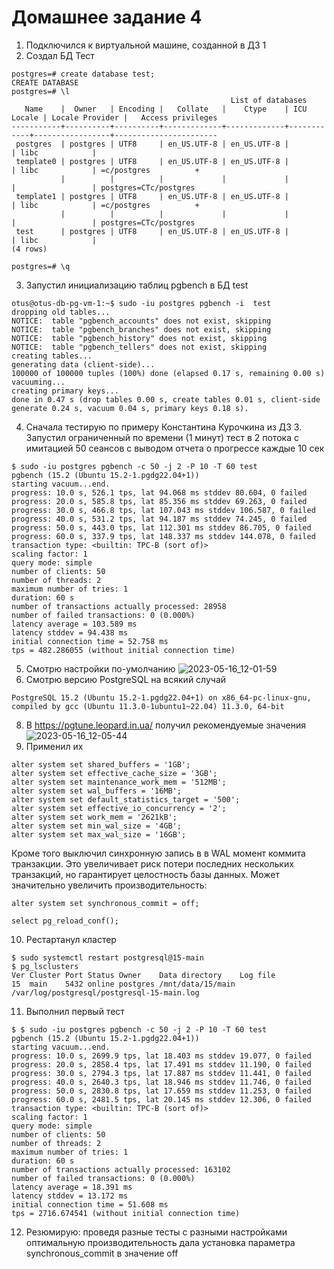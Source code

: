 # Домашнее задание 4

1. Подключился к виртуальной машине, созданной в ДЗ 1
2. Создал БД Тест
```
postgres=# create database test;
CREATE DATABASE
postgres=# \l
                                                 List of databases
   Name    |  Owner   | Encoding |   Collate   |    Ctype    | ICU Locale | Locale Provider |   Access privileges
-----------+----------+----------+-------------+-------------+------------+-----------------+-----------------------
 postgres  | postgres | UTF8     | en_US.UTF-8 | en_US.UTF-8 |            | libc            |
 template0 | postgres | UTF8     | en_US.UTF-8 | en_US.UTF-8 |            | libc            | =c/postgres          +
           |          |          |             |             |            |                 | postgres=CTc/postgres
 template1 | postgres | UTF8     | en_US.UTF-8 | en_US.UTF-8 |            | libc            | =c/postgres          +
           |          |          |             |             |            |                 | postgres=CTc/postgres
 test      | postgres | UTF8     | en_US.UTF-8 | en_US.UTF-8 |            | libc            |
(4 rows)

postgres=# \q
```
3. Запустил инициализацию таблиц pgbench в БД test
```
otus@otus-db-pg-vm-1:~$ sudo -iu postgres pgbench -i  test
dropping old tables...
NOTICE:  table "pgbench_accounts" does not exist, skipping
NOTICE:  table "pgbench_branches" does not exist, skipping
NOTICE:  table "pgbench_history" does not exist, skipping
NOTICE:  table "pgbench_tellers" does not exist, skipping
creating tables...
generating data (client-side)...
100000 of 100000 tuples (100%) done (elapsed 0.17 s, remaining 0.00 s)
vacuuming...
creating primary keys...
done in 0.47 s (drop tables 0.00 s, create tables 0.01 s, client-side generate 0.24 s, vacuum 0.04 s, primary keys 0.18 s).
```
4. Сначала тестирую по примеру Константина Курочкина из ДЗ 3.
Запустил ограниченный по времени (1 минут) тест в 2 потока с имитацией 50 сеансов с выводом отчета о прогрессе каждые 10 сек
```
$ sudo -iu postgres pgbench -c 50 -j 2 -P 10 -T 60 test
pgbench (15.2 (Ubuntu 15.2-1.pgdg22.04+1))
starting vacuum...end.
progress: 10.0 s, 526.1 tps, lat 94.068 ms stddev 80.604, 0 failed
progress: 20.0 s, 585.8 tps, lat 85.356 ms stddev 69.263, 0 failed
progress: 30.0 s, 466.8 tps, lat 107.043 ms stddev 106.587, 0 failed
progress: 40.0 s, 531.2 tps, lat 94.187 ms stddev 74.245, 0 failed
progress: 50.0 s, 443.0 tps, lat 112.301 ms stddev 86.705, 0 failed
progress: 60.0 s, 337.9 tps, lat 148.337 ms stddev 144.078, 0 failed
transaction type: <builtin: TPC-B (sort of)>
scaling factor: 1
query mode: simple
number of clients: 50
number of threads: 2
maximum number of tries: 1
duration: 60 s
number of transactions actually processed: 28958
number of failed transactions: 0 (0.000%)
latency average = 103.589 ms
latency stddev = 94.438 ms
initial connection time = 52.758 ms
tps = 482.286055 (without initial connection time)
```
5. Смотрю настройки по-умолчанию
![2023-05-16_12-01-59](https://github.com/sfedorovceavtru/otus_pg2/assets/122378097/2da550e2-38f7-417f-a666-a647d0eb858c)
6. Смотрю версию PostgreSQL на всякий случай
```
PostgreSQL 15.2 (Ubuntu 15.2-1.pgdg22.04+1) on x86_64-pc-linux-gnu, compiled by gcc (Ubuntu 11.3.0-1ubuntu1~22.04) 11.3.0, 64-bit
```
8. В https://pgtune.leopard.in.ua/ получил рекомендуемые значения
![2023-05-16_12-05-44](https://github.com/sfedorovceavtru/otus_pg2/assets/122378097/d724b0db-4e71-4390-817e-a2cceb503d2e)
9. Применил их
```
alter system set shared_buffers = '1GB';
alter system set effective_cache_size = '3GB';
alter system set maintenance_work_mem = '512MB';
alter system set wal_buffers = '16MB';
alter system set default_statistics_target = '500';
alter system set effective_io_concurrency = '2';
alter system set work_mem = '2621kB';
alter system set min_wal_size = '4GB';
alter system set max_wal_size = '16GB';
```
Кроме того выключил синхронную запись в в WAL момент коммита транзакции. Это увеличивает риск потери последних нескольких транзакций, но гарантирует целостность базы данных. Может значительно увеличить производительность:
```
alter system set synchronous_commit = off;
```
```
select pg_reload_conf();
```
10. Рестартанул кластер
```
$ sudo systemctl restart postgresql@15-main
$ pg_lsclusters
Ver Cluster Port Status Owner    Data directory    Log file
15  main    5432 online postgres /mnt/data/15/main /var/log/postgresql/postgresql-15-main.log
```
11. Выполнил первый тест
```
$ $ sudo -iu postgres pgbench -c 50 -j 2 -P 10 -T 60 test
pgbench (15.2 (Ubuntu 15.2-1.pgdg22.04+1))
starting vacuum...end.
progress: 10.0 s, 2699.9 tps, lat 18.403 ms stddev 19.077, 0 failed
progress: 20.0 s, 2858.4 tps, lat 17.491 ms stddev 11.190, 0 failed
progress: 30.0 s, 2794.3 tps, lat 17.887 ms stddev 11.441, 0 failed
progress: 40.0 s, 2640.3 tps, lat 18.946 ms stddev 11.746, 0 failed
progress: 50.0 s, 2830.8 tps, lat 17.659 ms stddev 11.253, 0 failed
progress: 60.0 s, 2481.5 tps, lat 20.145 ms stddev 12.306, 0 failed
transaction type: <builtin: TPC-B (sort of)>
scaling factor: 1
query mode: simple
number of clients: 50
number of threads: 2
maximum number of tries: 1
duration: 60 s
number of transactions actually processed: 163102
number of failed transactions: 0 (0.000%)
latency average = 18.391 ms
latency stddev = 13.172 ms
initial connection time = 51.608 ms
tps = 2716.674541 (without initial connection time)
```
12. Резюмирую: проведя разные тесты с разными настройками оптимальную производительность дала установка параметра synchronous_commit в значение off
